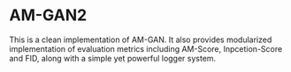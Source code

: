 # AM-GAN2
This is a clean implementation of AM-GAN. It also provides modularized implementation of evaluation metrics including AM-Score, Inpcetion-Score and FID, along with a simple yet powerful logger system.
